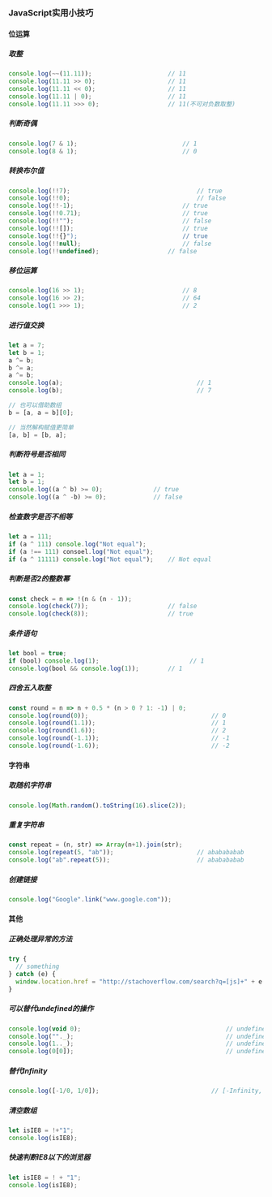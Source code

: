 ### JavaScript实用小技巧

#### 位运算
##### 取整
```javascript
console.log(~~(11.11));						// 11
console.log(11.11 >> 0);					// 11
console.log(11.11 << 0);					// 11
console.log(11.11 | 0);						// 11
console.log(11.11 >>> 0);					// 11(不可对负数取整)
```

##### 判断奇偶
```javascript
console.log(7 & 1);								// 1
console.log(8 & 1);								// 0
```

##### 转换布尔值
```javascript
console.log(!!7);									// true
console.log(!!0);									// false
console.log(!!-1);								// true
console.log(!!0.71);							// true
console.log(!!"");								// false
console.log(!![]);								// true
console.log(!!{}");								// true
console.log(!!null);							// false
console.log(!!undefined);					// false
```

##### 移位运算
```javascript
console.log(16 >> 1);							// 8
console.log(16 >> 2);							// 64
console.log(1 >>> 1);							// 2
```

##### 进行值交换
```javascript
let a = 7;
let b = 1;
a ^= b;
b ^= a;
a ^= b;
console.log(a);										// 1
console.log(b);										// 7

// 也可以借助数组
b = [a, a = b][0];								

// 当然解构赋值更简单
[a, b] = [b, a];
```

##### 判断符号是否相同
```javascript
let a = 1;
let b = 1;
console.log((a ^ b) >= 0);				// true
console.log((a ^ -b) >= 0);				// false
```

##### 检查数字是否不相等
```javascript
let a = 111;
if (a ^ 111) console.log("Not equal");
if (a !== 111) consoel.log("Not equal");
if (a ^ 11111) console.log("Not equal");	// Not equal
```

##### 判断是否2的整数幂
```javascript
const check = n => !(n & (n - 1));
console.log(check(7));						// false
console.log(check(8));						// true
```

##### 条件语句
```javascript
let bool = true;
if (bool) console.log(1);					      // 1
console.log(bool && console.log(1));		// 1
```

##### 四舍五入取整
```javascript
const round = n => n + 0.5 * (n > 0 ? 1: -1) | 0;
console.log(round(0));									// 0
console.log(round(1.1));								// 1
console.log(round(1.6));								// 2
console.log(round(-1.1));								// -1
console.log(round(-1.6));								// -2
```

#### 字符串
##### 取随机字符串
```javascript
console.log(Math.random().toString(16).slice(2));
```

##### 重复字符串
```javascript
const repeat = (n, str) => Array(n+1).join(str);
console.log(repeat(5, "ab"));						// ababababab
console.log("ab".repeat(5));						// ababababab
```

##### 创建链接
```javascript
console.log("Google".link("www.google.com"));		
```

#### 其他
##### 正确处理异常的方法
```javascript
try {
  // something
} catch (e) {
  window.location.href = "http://stachoverflow.com/search?q=[js]+" + e.message;
}
```

##### 可以替代undefined的操作
```javascript
console.log(void 0);										// undefined
console.log(""._);											// undefined
console.log(1.._);											// undefined
console.log(0[0]);											// undefined
```

##### 替代Infinity
```javascript
console.log([-1/0, 1/0]);								// [-Infinity, Infinity]
```

##### 清空数组
```javascript
let isIE8 = !+"1";
console.log(isIE8);
```

##### 快速判断IE8以下的浏览器
```javascript
let isIE8 = ! + "1";
console.log(isIE8);
```